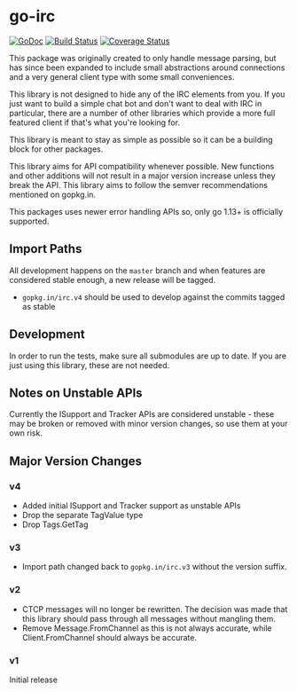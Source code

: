 # go-irc

[![GoDoc](https://img.shields.io/badge/doc-GoDoc-blue.svg)](https://godoc.org/github.com/go-irc/irc)
[![Build Status](https://img.shields.io/github/workflow/status/go-irc/irc/CI.svg)](https://github.com/go-irc/irc/actions)
[![Coverage Status](https://img.shields.io/coveralls/go-irc/irc.svg)](https://coveralls.io/github/go-irc/irc?branch=master)

This package was originally created to only handle message parsing,
but has since been expanded to include small abstractions around
connections and a very general client type with some small
conveniences.

This library is not designed to hide any of the IRC elements from
you. If you just want to build a simple chat bot and don't want to
deal with IRC in particular, there are a number of other libraries
which provide a more full featured client if that's what you're
looking for.

This library is meant to stay as simple as possible so it can be a
building block for other packages.

This library aims for API compatibility whenever possible. New
functions and other additions will not result in a major version
increase unless they break the API. This library aims to follow
the semver recommendations mentioned on gopkg.in.

This packages uses newer error handling APIs so, only go 1.13+ is officially supported.

## Import Paths

All development happens on the `master` branch and when features are
considered stable enough, a new release will be tagged.

* `gopkg.in/irc.v4` should be used to develop against the commits
  tagged as stable

## Development

In order to run the tests, make sure all submodules are up to date. If you are
just using this library, these are not needed.

## Notes on Unstable APIs

Currently the ISupport and Tracker APIs are considered unstable - these may be
broken or removed with minor version changes, so use them at your own risk.

## Major Version Changes

### v4

- Added initial ISupport and Tracker support as unstable APIs
- Drop the separate TagValue type
- Drop Tags.GetTag

### v3

- Import path changed back to `gopkg.in/irc.v3` without the version suffix.

### v2

- CTCP messages will no longer be rewritten. The decision was made that this
  library should pass through all messages without mangling them.
- Remove Message.FromChannel as this is not always accurate, while
  Client.FromChannel should always be accurate.

### v1

Initial release
